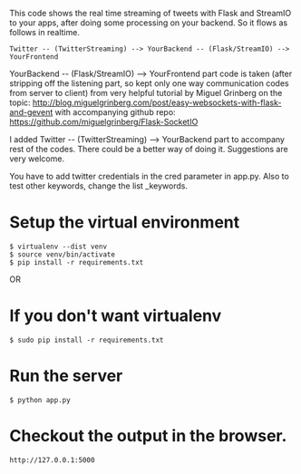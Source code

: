 This code shows the real time streaming of tweets with Flask and StreamIO to your apps, after doing some processing on your backend. So it flows as follows in realtime. 
```
Twitter -- (TwitterStreaming) --> YourBackend -- (Flask/StreamIO) --> YourFrontend
```

YourBackend -- (Flask/StreamIO) --> YourFrontend part code is taken (after stripping off the listening part, so kept only one way communication codes from server to client) from very helpful tutorial by Miguel Grinberg on the topic:  http://blog.miguelgrinberg.com/post/easy-websockets-with-flask-and-gevent
with accompanying github repo: https://github.com/miguelgrinberg/Flask-SocketIO

I added Twitter -- (TwitterStreaming) --> YourBackend part to accompany rest of the codes. There could be a better way of doing it. Suggestions are very welcome. 

You have to add twitter credentials in the cred parameter in app.py. Also to test other keywords, change the list _keywords. 

# Setup the virtual environment
```
$ virtualenv --dist venv
$ source venv/bin/activate
$ pip install -r requirements.txt 
```
OR 
# If you don't want virtualenv
```
$ sudo pip install -r requirements.txt
```

# Run the server
```
$ python app.py 
```
# Checkout the output in the browser. 
```
http://127.0.0.1:5000
```